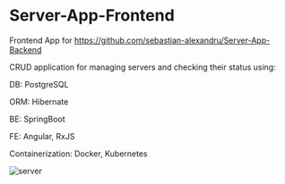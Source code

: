 # Server-App-Frontend

Frontend App for https://github.com/sebastian-alexandru/Server-App-Backend

CRUD application for managing servers and checking their status using:

DB: PostgreSQL

ORM: Hibernate

BE: SpringBoot

FE: Angular, RxJS

Containerization: Docker, Kubernetes

![server](https://user-images.githubusercontent.com/101641598/224855358-a99948fa-073a-49d1-bc82-fa907cb6f32a.png)
